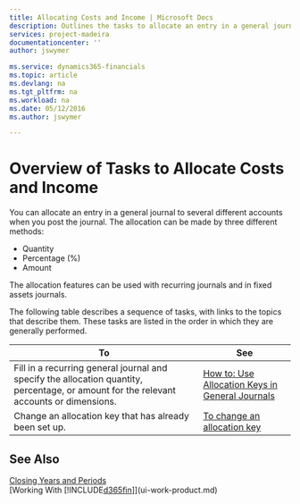 ```yaml
---
title: Allocating Costs and Income | Microsoft Docs
description: Outlines the tasks to allocate an entry in a general journal to several different accounts when you post the journal.
services: project-madeira
documentationcenter: ''
author: jswymer

ms.service: dynamics365-financials
ms.topic: article
ms.devlang: na
ms.tgt_pltfrm: na
ms.workload: na
ms.date: 05/12/2016
ms.author: jswymer

---
```

# Overview of Tasks to Allocate Costs and Income
You can allocate an entry in a general journal to several different accounts when you post the journal. The allocation can be made by three different methods:

* Quantity
* Percentage (%)
* Amount

The allocation features can be used with recurring journals and in fixed assets journals.
<!--You can also distribute the cost or revenue of a line to an intercompany partner when you post a sales or purchase document. When you post the document, a line will be posted in your general journal, and a corresponding line will be created in the intercompany outbox.-->

The following table describes a sequence of tasks, with links to the topics that describe them. These tasks are listed in the order in which they are generally performed.

| To | See |
| --- | --- |
| Fill in a recurring general journal and specify the allocation quantity, percentage, or amount for the relevant accounts or dimensions. |[How to: Use Allocation Keys in General Journals](ui-how-use-allocation-keys-general-journals.md) |
| Change an allocation key that has already been set up. |[To change an allocation key](ui-how-use-allocation-keys-general-journals.md) |

## See Also
[Closing Years and Periods](year-close-years-periods.md)  
[Working With [!INCLUDE[d365fin](includes/d365fin_md.md)]](ui-work-product.md)

